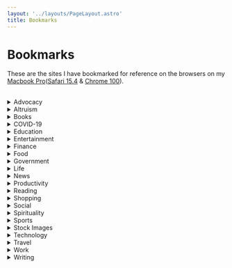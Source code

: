 ```yaml
---
layout: '../layouts/PageLayout.astro'
title: Bookmarks
---
```


<main class="ml-32">

<h1 class="font-bold text-3xl text-left mb-4">Bookmarks</h1>

These are the sites I have bookmarked for reference on the browsers on my [Macbook Pro](https://www.apple.com/macbook-pro/)([Safari 15.4](https://www.apple.com/safari/) & [Chrome 100](https://formulae.brew.sh/cask/google-chrome#default)).

<br>

<details>
    <summary>Advocacy</summary>
    <li><a href="https://www.aware.org.sg/">AWARE Singapore</a></li>
</details>

<details>
    <summary>Altruism</summary>
    <li><a href="https://www.itsrainingraincoats.com/">ItsRainingRaincoats |</a></li>
    <li><a href="https://twc2.org.sg/">TWC2 – TWC2 promotes equitable treatment for migrant workers in Singapore.</a></li>
</details>

<details>
    <summary>Books</summary>
    <li><a href="https://press.stripe.com/">Stripe Press — Ideas for progress | Singapore</a></li>
    <li><a href="https://libert.glitch.me/">Libert</a></li>
    <li><a href="https://bookbub.com">BookBub</a></li>
    <li><a href="https://wwnorton.com/">Home Page | W. W. Norton &amp; Company</a></li>
    <li><a href="https://fivebooks.com/">Five Books | The Best Books Recommended by Leading Experts</a></li>
</details>

<details>
    <summary>COVID-19</summary>
    <li><a href="https://trekhleb.github.io/covid-19/">COVID-19 Dashboard</a></li>
    <li><a href="https://sgcovidcheck.com/">https://sgcovidcheck.com</a></li>
    <li><a href="https://www.moh.gov.sg/covid-19">MOH | Updates on COVID-19 (Coronavirus Disease 2019) Local Situation</a></li>
    <li><a href="https://experience.arcgis.com/experience/685d0ace521648f8a5beeeee1b9125cd">Novel coronavirus (COVID-19) situation</a></li>
</details>

<details>
    <summary>Education</summary>
    <details>
        <summary>Learning</summary>
        <li><a href="https://gohighbrow.com/courses/">Courses | Highbrow</a></li>
        <li><a href="https://maven.com">Maven: Create and teach cohort-based courses </a></li>
        <li><a href="https://learn-anything.xyz/">Learn Anything</a></li>
        <li><a href="https://www.thoughtco.com/">ThoughtCo.com is the World's Largest Education Resource</a></li>
        <li><a href="https://www.freecodecamp.org/news/stages-of-learning/">Stages of learning</a></li>
        <li><a href="https://www.perlego.com/">Perlego | Your Online University Library 📚</a></li>
        <li><a href="https://idorecall.com/">iDoRecall | Create flashcards linked to your study materials</a></li>
        <li><a href="https://www.thegreatcourses.com/">Online Courses &amp; Lectures for Home Study and Lifelong Learning</a></li>
        <li><a href="https://waitbutwhy.com/">Wait But Why</a></li>
        <li><a href="https://thebrowser.com/">The Browser</a></li>
        <li><a href="https://podcastnotes.org/">Podcast Notes -</a></li>
        <li><a href="https://www.studocu.com/">StuDocu - Free summaries, past exams &amp; lecture notes</a></li>
        <li><a href="https://www.springboard.com/workshops/ai-machine-learning-career-track/?utm_source=linkedin&utm_medium=inmail&utm_campaign=mec-traffic&utm_content=mec-traffic-career-next-level&utm_term=learn-more">Machine Learning Bootcamp: Best Courses to Learn Artificial Intelligence</a></li>
        <li><a href="https://onlinebooks.library.upenn.edu/">The Online Books Page</a></li>
        <li><a href="https://weihao94.github.io/">Portfolio | Wei Hao Khoong</a></li>
        <li><a href="https://www.kialo-edu.com/">Kialo Edu - The tool to teach critical thinking and rational debate</a></li>
        <li><a href="https://www.thetappingsolution.com/2020VideoSeries/nick-ortner-1time.php?contactId=6343857&inf_contact_key=0398c40b77029444e90a3e54946741ae837ca8eedd5950759fe76410ed6224c9&inf_field_BrowserLanguage=en-US%2Cen%3Bq%3D0.9&inf_field_FirstName=Aadit&inf_field_Email=aadit.k12%40gmail.com">2020 12th Annual Tapping World Summit | Video Series - Nick Orther</a></li>
        <li><a href="https://everipedia.org/">Wiki Encyclopedia of Everything - Everipedia</a></li>
        <li><a href="https://barbaraoakley.com/">Welcome | Barbara Oakley</a></li>
        <li><a href="https://podclips.com/">PodClips - Discover the Best Podcast Clips</a></li>
        <li><a href="https://www.linkedin.com/learning/">LinkedIn Learning: Online Courses for Creative, Technology, Business Skills</a></li>
        <li><a href="https://fourminutebooks.com/">Four Minute Books - Learn From 1,000+ of the Best Books for Free</a></li>
        <li><a href="https://logic-text.eu/index.html">Formal Logic</a></li>
        <li><a href="https://app.growthmentor.com/search">GrowthMentor</a></li>
    </details>
    <details>
        <summary>University</summary>
        <details>
            <summary>Internships</summary>
            <li><a href="https://careers.jpmorgan.com/global/en/students/programs/online-academy">Online Academy | JPMorgan Chase &amp; Co.</a></li>
            <li><a href="http://web.stanford.edu/class/cs9/">CS9: Problem-Solving for the CS Technical Interview</a></li>
            <li><a href="https://www.inc.com/bill-murphy-jr/google-recruiters-say-these-5-resume-tips-including-x-y-z-formula-will-improve-your-odds-of-getting-hired-at-google.html?cid=sf01003">Google Recruiters Say Using the &amp;#39;X-Y-Z Formula&amp;#39; on Your Resume Will Improve Your Odds of Getting Hired at Google | Inc.com</a></li>
            <li><a href="https://techdevguide.withgoogle.com/">Google Tech Dev Guide</a></li>
            <li><a href="https://www.algoexpert.io/joma?fbclid=IwAR1CiU-UEd4GciV6xm6SVbskKFA-vMvXSgJzsLY6fFzJ_iwZ_BkWv_A4rt8">AlgoExpert | 77 Video Explanations of Popular Interview Questions</a></li>
            <li><a href="https://resumehub.org/">ResumeHub</a></li>
            <li><a href="https://www.teamblind.com/article/New-Year-Gift---Curated-List-of-Top-75-LeetCode-Questions-to-Save-Your-Time-OaM1orEU?utm_source=share&utm_medium=ios_app">Tech Careers: New Year Gift - Curated List of Top 75 LeetCode Questions to Save Your Time - Blind</a></li>
            <li><a href="https://hunter.io/">Find email addresses in seconds • Hunter (Email Hunter)</a></li>
            <li><a href="https://www.mequilibrium.com/gsrecruiting/">meQulibrium + Goldman Sachs | meQuilibrium</a></li>
            <li><a href="https://www.techinasia.com/talk/5-companines-5-days-5-offers">How I interviewed for 5 top companies in 5 days and got job offers from all of them</a></li>
            <li><a href="https://www.levels.fyi/hiring/">Who Is Hiring | Levels.fyi</a></li>
            <li><a href="https://nus-csm.symplicity.com/">Welcome to NUS TalentConnect!</a></li>
            <li><a href="https://www.pramp.com/">Practice Mock Interviews &amp; Coding Problems - Land Top Jobs | Pramp</a></li>
            <li><a href="https://www.vettery.com/">Vettery — Recruiting, upgraded</a></li>
            <li><a href="https://www.massapply.com/dashboard">MassApply</a></li>
            <li><a href="https://stars.sginnovate.com/">STARS @ SGInnovate | Home</a></li>
            <details>
                <summary>NUS IT</summary>
                <li><a href="https://forum.tufin.com/support/kc/latest/securetrack/apidoc/">Swagger UI</a></li>
            </details>
        </details>
        <details>
            <summary>Academics</summary>
            <li><a href="https://yangshun.github.io/nus-bookmarks/">https://yangshun.github.io/nus-bookmarks/</a></li>
            <li><a href="https://nusmods.com/timetable">NUSMods</a></li>
            <li><a href="javascript:void(location.href='http://libproxy1.nus.edu.sg/login?url='+location.href);">NUS Libraries Proxy Bookmarklet</a></li>
            <li><a href="https://cs2107-ctfd-i.comp.nus.edu.sg:8000/challenges">CS2107-CTFd-2021-Sem2</a></li>
            <li><a href="https://www.alpertron.com.ar/DILOG.HTM">Discrete logarithm calculator</a></li>
            <li><a href="https://www.su.org/blog/singularityu-singapore-chapter-a-bridge-between-worlds">SingularityU Singapore Chapter: A Bridge Between Worlds - Singularity</a></li>
        </details>
        <details>
            <summary>Research</summary>
            <li><a href="javascript:void(location.href='http://libproxy1.nus.edu.sg/login?url='+location.href);">NUS Libraries Proxy Bookmarklet</a></li>
            <li><a href="https://dblp.org/">dblp: computer science bibliography</a></li>
            <li><a href="https://arxiv.org/">arXiv.org e-Print archive</a></li>
            <li><a href="https://scholar.google.com/">Google Scholar</a></li>
            <li><a href="http://citeseer.ist.psu.edu/index;jsessionid=E78B80BC8ACE38E916B40AD5CED2A88B">CiteSeerX</a></li>
            <li><a href="https://dl.acm.org/">ACM Digital Library</a></li>
            <li><a href="https://nuscomputingdev.github.io/SoCollate/printing.html">Collate, SoC style</a></li>
        </details>
    </details>
</details>

<details>
    <summary>Entertainment</summary>
    <li><a href="https://www.cisdem.com/resource/find-similar-songs.html">Similar Song Finder: How to Find Similar Songs</a></li>
    <li><a href="https://mubi.com/showing">Films Now Showing on MUBI</a></li>
    <li><a href="https://www.huffpost.com/entry/good-movies-watch-netflix_l_5e2781c8c5b6164d76de6525?utm_source=main_fb&utm_campaign=hp_fb_pages&ncid=fcbklnkushpmg00000063&utm_medium=facebook">25 Movies To Watch On Netflix Right Now | HuffPost Life</a></li>
    <li><a href="https://www.filmcompanion.in/anupama-chopra-recommends-40-movies-to-binge-during-lockdown/">Anupama Chopra Recommends 40 Movies To Binge During Lockdown</a></li>
    <li><a href="https://www.justwatch.com/">JustWatch - The Streaming Guide</a></li>
    <li><a href="https://tubitv.com/home">Watch Free Movies and TV Shows Online | Streaming Movies and TV | Tubi</a></li>
    <li><a href="https://garticphone.com/">Gartic Phone - The Telephone Game</a></li>
    <li><a href="https://www.themoviedb.org/">The Movie Database (TMDB)</a></li>
</details>

<details>
    <summary>Finance</summary>
    <li><a href="https://commoncents.org/">Common Cents</a></li>
    <li><a href="https://firstmilli.com/">Home — First Milli | Wealth Building Simplified</a></li>
    <li><a href="https://zerodha.com/varsity/">Varsity by Zerodha – Markets, Trading, and Investing Simplified.</a></li>
    <li><a href="https://www.suredividend.com/">Welcome to Sure Dividend - Sure Dividend Sure Dividend</a></li>
    <li><a href="https://simplywall.st/about">About Us - Simply Wall St</a></li>
    <li><a href="https://www.mymoneyatcampus.sg/welcome">My Money @ Campus</a></li>
    <li><a href="https://seedly.sg/">Seedly - Singapore’s Biggest Personal Finance Community</a></li>
    <li><a href="https://www.moneysmart.sg/">Compare the Best Loans, Insurance &amp; Credit Cards in Singapore|</a></li>
</details>

<details>
    <summary>Food</summary>
    <li><a href="https://changi.ezqr.sg/">Changi Eats - Order from your favourite F&B outlets at Changi Airport and Jewel</a></li>
    <li><a href="https://saveur.sg/">SAVEUR - Saveur</a></li>
    <li><a href="https://perch.sg/">https://perch.sg</a></li>
    <li><a href="https://tonito.sg/">https://tonito.sg</a></li>
    <li><a href="https://www.globalprice.info/en/?p=singapore/food-prices">Food prices in Singapore at cafes and restaurants</a></li>
    <li><a href="https://asianfoodnetwork.com/">Asian Food Network | The Home Of Asian Recipes &amp; Cuisine</a></li>
    <li><a href="https://sarahhuangbenjamin.com/home/2018/8/22/is-sushi-sacred">Is Sushi Sacred?</a></li>
    <li><a href="https://www.tasteatlas.com/">World Food Atlas: Discover 13511 Local Dishes &amp; Ingredients</a></li>
</details>

<details>
    <summary>Government</summary>
    <li><a href="https://www.sgsecure.gov.sg/">Home | SGSecure</a></li>
    <details>
        <summary>Health</summary>
        <details>
            <summary>COVID-19</summary>
            <li><a href="https://www.moh.gov.sg/covid-19">MOH | Updates on COVID-19 (Coronavirus Disease 2019) Local Situation</a></li>
            <li><a href="https://www.businessinsider.com/coronavirus-how-to-make-hand-sanitizer-and-cleaning-wipes-2020-3?utm_campaign=sf-bi-ti&utm_source=facebook.com&utm_medium=social&fbclid=IwAR33b6j8f3F_F_Q7UfF-zWe7MT8tlQ1inxofEx43tupgFeIW8WAbG4qOcKE">Coronavirus: How to make your own hand sanitizer and cleaning wipes - Business Insider</a></li>
            <li><a href="https://experience.arcgis.com/experience/685d0ace521648f8a5beeeee1b9125cd">Novel coronavirus (COVID-19) situation</a></li>
            <li><a href="https://trekhleb.github.io/covid-19/">COVID-19 Dashboard</a></li>
            <li><a href="https://sgcovidcheck.com/">https://sgcovidcheck.com</a></li>
            <li><a href="https://canigo.sg/">Can I go</a></li>
            <li><a href="https://www.socialdistancingfestival.com/about">About — The Social Distancing Festival</a></li>
            <li><a href="https://iamaccb.sg/">https://iamaccb.sg</a></li>
            <li><a href="https://www.sgunited.gov.sg/stay-engaged/">Stay Engaged</a></li>
            <li><a href="https://nusu.sharepoint.com/sites/StudentClaim/SitePages/Home.aspx">NUS Resilience Fund Claims Portal for SEP Students - Home</a></li>
            <li><a href="https://docs.google.com/document/d/1-XnK37IgXZQWI2oY02Yea-fESR4xeyPdPy6qQ_-EbBk/edit#">COVID-19 Resources - Google Docs</a></li>
            <li><a href="https://blog.bantu.life/10-free-software-non-profits-can-use-during-the-covid-19-crisis/">10 Free Software Non-Profits Can Use During The COVID-19 Crisis (+ Links &amp; Infographic) - bantu Blog — The Community Management &amp; Engagement Blog for the Social Sector</a></li>
            <li><a href="https://layoffs.fyi/tracker/">Layoffs.fyi Coronavirus Tracker - Layoffs.fyi</a></li>
            <li><a href="https://www.sgpaysitforward.com/?utm_source=Tech+in+Asia+Main+List&utm_campaign=db72d57d40-20200422_Daily_nonsub_news&utm_medium=email&utm_term=0_7f08f27dbf-db72d57d40-52758197&goal=0_7f08f27dbf-db72d57d40-52758197&mc_cid=db72d57d40">SGPaySitForward | Send your love to fellow Singaporeans with Care Pack – #SGPAYSITFORWARD</a></li>
            <li><a href="https://www.mehgowhere.sg/">Meh Go Where</a></li>
        </details>
        <li><a href="https://elitefitforyou.com/home">EliteFit.AI - Workout with AI Don&amp;#39;t settle for less</a></li>
        <li><a href="https://www.olly.com.sg/">Home | Olly Singapore| Unilever</a></li>
        <li><a href="https://sites.google.com/shopee.com/shopeeintranet/Welfare/Wellness/gym-and-fitness-classes/home-workout-videos">Home Workout Videos</a></li>
        <li><a href="https://katieaustin.tv/">Katie Austin – Motivation For a Happy &amp; Healthy Lifestyle</a></li>
        <li><a href="https://magnifywellness.org/">Magnify Wellness</a></li>
        <li><a href="http://www.mariakang.com/">Maria Kang - No Excuse Mom and Social Entrepreneur</a></li>
        <li><a href="https://www.meganmonahan.com/">Megan Monahan</a></li>
        <li><a href="https://mindfulness.spill.chat/?ref=producthunt">Mindful Meetings</a></li>
        <li><a href="http://debarghyadas.com/writes/transformation/">My Transformation: How I lost 66 pounds and gained a 6 pack in 8 months.</a></li>
        <li><a href="https://www.unplug.com/thedailyunplug">THE DAILY UNPLUG — Unplug Meditation</a></li>
        <li><a href="https://www.youtube.com/playlist?list=PLwUbNm5nBwXlx7jRB4eX80-RrlnpsY--r">Workouts - YouTube</a></li>
        <li><a href="https://www.jefit.com/login/">User Login | Jefit - Best Android and iPhone Workout, Fitness, Exercise and Bodybuilding App | Best Workout Tracking Software</a></li>
    </details>
</details>

<details>
    <summary>Life</summary>
    <li><a href="https://markmanson.net/">Mark Manson - Life Advice That Doesn't Suck</a></li>
    <details>
        <summary>Dating</summary>
        <li><a href="https://www.lunchactually.com/love-begin/?source=LASG080">Welcome to Lunch Actually</a></li>
    </details>
</details>

<details>
    <summary>News</summary>
    <li><a href="https://www.goodnewsnetwork.org/">Good News, Inspiring, Positive Stories - Good News Network</a></li>
    <li><a href="https://www.positive.news/">Wellbeing Archives - Positive News - Positive News</a></li>
    <li><a href="https://www.wionews.com/">WION: Breaking News, Latest News, World, South Asia, India, Pakistan, Bangladesh News &amp; Analysis</a></li>
    <li><a href="https://mediabiasfactcheck.com/">Media Bias/Fact Check - Search and Learn the Bias of News Media</a></li>
    <li><a href="https://www.snopes.com/">Snopes.com | The definitive fact-checking site and reference source for urban legends, folklore, myths, rumors, and misinformation.</a></li>
    <li><a href="https://www.vox.com/">Vox - Understand the News</a></li>
</details>

<details>
    <summary>Productivity</summary>
    <li><a href="https://pomofocus.io/">Pomodoro Timer Online - Pomofocus</a></li>
    <li><a href="https://www.brain.fm/"> Brain.fm: Music to improve focus, meditate & sleep </a></li>
    <li><a href="https://jarango.com/2022/04/08/three-types-of-notes/"> Three Types of Notes | Jorge Arango </a></li>
</details>

<details>
    <summary>Reading</summary>
    <li><a href="https://www.chalchitratalks.com/">Chalchitra Talks</a></li>
    <li><a href="https://www.wereadtoo.com/">We Read Too</a></li>
</details>

<details>
    <summary>Shopping</summary>
    <li><a href="https://www.sgpbusiness.com/">Singapore Business Directory - Search Singapore Registered Companies</a></li>
    <li><a href="http://www.yelp.com/">Yelp</a></li>
</details>

<details>
    <summary>Social</summary>
    <li><a href="https://www.1880.com.sg/">1880 – inspires conversations that change the world</a></li>
</details>

<details>
    <summary> Spirituality</summary>
    <li><a href="https://www.lawofone.info/">The Law of One (The Ra Material)</a></li>
</details>

<details>
    <summary>Sports</summary>
    <li><a href="http://nba-streams.xyz/schedule/">NBA Streams | Reddit NBA Streams - Watch NBA4FREE</a></li>
    <li><a href="https://www.tennistv.com/">ATP Tennis Streaming Online - Watch Tennis Live</a></li>
</details>

<details>
    <summary>Stock Images</summary>
    <li><a href="https://unsplash.com/">Unsplash</a></li>
    <li><a href="https://www.pexels.com/">Pexels</a></li>
    <li><a href="https://www.gettyimages.in/">Getty Images</a></li>
</details>

<details>
    <summary> Technology </summary>
    <details>
        <summary>Security</summary>
        <li><a href="https://www.pentesteracademy.com/">Pentester Academy: Learn Pentesting Online</a></li>
        <li><a href="https://www.attackdefense.com/members">AttackDefense Labs: Pentester Academy</a></li>
        <li><a href="https://awesometechstack.com/">AwesomeTechStack - Website technology stack analysis, trends and rating</a></li>
        <li><a href="https://www.kali.org/">Kali Linux</a></li>
        <li><a href="https://kali.training/">Kali Training</a></li>
        <li><a href="https://tools.kali.org/">Kali Tools</a></li>
        <li><a href="https://forums.kali.org/">Kali Forums</a></li>
        <li><a href="https://www.kali.org/docs/">Kali Docs</a></li>
        <li><a href="https://www.exploit-db.com/google-hacking-database">GHDB</a></li>
        <li><a href="https://www.kali.org/kali-linux-nethunter/">NetHunter</a></li>
        <li><a href="https://www.offensive-security.com/">Offensive Security</a></li>
        <li><a href="https://www.offensive-security.com/metasploit-unleashed/">MSFU</a></li>
        <li><a href="https://www.exploit-db.com/">Exploit-DB</a></li>
        <li><a href="https://www.pentesteracademy.com/">Pentester Academy: Learn Pentesting Online</a></li>
        <li><a href="https://www.hacker101.com/">Home | Hacker101</a></li>
        <li><a href="https://twofactorauth.org/">Two Factor Auth List</a></li>
    </details>
    <li><a href="https://www.alfredworkflows.store">Alfred Workflows</a></li>
    <li><a href="https://javascriptdb.com">JavascriptDB</a></li>
    <li><a href="https://fullstackpython.com">Full Stack Python </a></li>
    <li><a href="https://techieweed.com/">Techieweed - Get High on Technology</a></li>
    <li><a href="https://top10vpn.com">Top 10 VPN: VPN Reviews You Can Trust</a></li>
    <li><a href="https://www.producthunt.com/">Product Hunt – The best new products in tech.</a></li>
    <li><a href="http://detexify.kirelabs.org/classify.html">Detexify LaTeX handwritten symbol recognition</a></li>
    <li><a href="https://www.weweb.io/?ref=producthunt">WeWeb | The New Standard in Website Creation</a></li>
    <li><a href="http://www.comp.nus.edu.sg/~cs3233/">CS3233 - Competitive Programming</a></li>
    <li><a href="https://goalkicker.com/">Free Programming Books – GoalKicker.com</a></li>
    <li><a href="https://greenteapress.com/wp/">Green Tea Press – Free books by Allen B. Downey</a></li>
    <li><a href="https://geekflare.com/coding-challenges-to-sharpen-thinking/">17 Coding Challenges to Sharpen Your Critical Thinking</a></li>
    <li><a href="https://javascript.info/intro">An Introduction to JavaScript</a></li>
    <li><a href="https://golang.org/pkg/">Packages - The Go Programming Language</a></li>
    <li><a href="https://www.byte-by-byte.com/">Byte by Byte</a></li>
    <li><a href="https://www.techseries.dev/">Tech Interview Pro</a></li>
    <li><a href="https://www.geeksforgeeks.org/">GeeksforGeeks | A computer science portal for geeks</a></li>
    <li><a href="https://codeburst.io/100-coding-interview-questions-for-programmers-b1cf74885fb7">100+ Coding Interview Questions for Programmers - codeburst</a></li>
    <li><a href="https://yangshun.github.io/tech-interview-handbook/">Tech Interview Handbook</a></li>
    <li><a href="https://app.habitify.me/">Habitify</a></li>
    <li><a href="https://www.youtube.com/">YouTube</a></li>
    <li><a href="https://realpython.com/">Python Tutorials – Real Python</a></li>
    <li><a href="https://usaito.github.io/publications/">Publications - Yuta Saito</a></li>
    <li><a href="https://flaviocopes.com/">Flavio Copes</a></li>
    <li><a href="https://www.morningbrew.com/archive?newsletter=daily">Morning Brew | Archive</a></li>
    <li><a href="https://one.google.com/">Google One</a></li>
    <li><a href="https://startupsearch.com/">Startup Search — Accelerate your career at the world’s fastest-growing startups</a></li>
    <li><a href="https://www.comp.nus.edu.sg/~siglabs/pm/">Network Printer Monitor 5 | NUS School of Computing</a></li>
    <li><a href="https://www.cups.org/doc/options.html">Command-Line Printing and Options</a></li>
    <li><a href="https://www.skillshare.com/home">Home - Skillshare</a></li>
    <li><a href="http://theleanprogrammer.com/flashtype/">FlashType</a></li>
    <li><a href="https://techtogether.io/">TechTogether</a></li>
    <li><a href="https://www.ted.com/">TED: Ideas Worth Spreading</a></li>
    <li><a href="https://www.csf.gov.sg/">Centre for Strategic Futures</a></li>
    <li><a href="https://donotpay.com/">DoNotPay - The World&amp;#39;s First Robot Lawyer</a></li>
    <li><a href="https://awesomeopensource.com/">Find Open Source By Searching, Browsing and Combining 7,000 Topics</a></li>
    <li><a href="https://education.github.com/pack">GitHub Student Developer Pack - GitHub Education</a></li>
    <li><a href="https://commits.top/">Most active GitHub users</a></li>
    <li><a href="https://developers.google.com/edu/python">Google&amp;#39;s Python Class  |  Python Education  |  Google Developers</a></li>
    <li><a href="https://opentechschool.github.io/social-coding/">OpenTechSchool – Social Coding with GitHub</a></li>
    <li><a href="https://reacttraining.com/">Learn React from the creators of React Router</a></li>
    <li><a href="https://bluejamesbond.github.io/CharacterMap/">CharMap - Powered by OpenType.js</a></li>
    <li><a href="https://choosealicense.com/">Choose an open source license | Choose a License</a></li>
    <li><a href="https://developer.mozilla.org/en-US/docs/Web/JavaScript/Reference">JavaScript reference - JavaScript | MDN</a></li>
    <li><a href="http://www.ecma-international.org/ecma-262/10.0/index.html#sec-numbers-and-dates">ECMAScript® 2019 Language Specification</a></li>
    <li><a href="https://www.interviewcake.com/">Programming Interview Questions + Help Getting Job Offers | Interview Cake</a></li>
    <li><a href="https://www.swecareers.com/">SWE Careers | Ace your next coding interview</a></li>
    <li><a href="https://www.interviewbit.com/">InterviewBit: Coding Interview Questions</a></li>
    <li><a href="https://www.hackerearth.com/">HackerEarth | Online coding platform and developer assessment software</a></li>
    <li><a href="https://careercup.com/">Programming Interview Questions | CareerCup</a></li>
    <li><a href="https://thenounproject.com/">Free Icons for Everything - Noun Project</a></li>
    <li><a href="https://devhints.io/">Devhints — TL;DR for developer documentation</a></li>
    <li><a href="https://commits.top/singapore.html">Most active GitHub users in Singapore</a></li>
    <li><a href="https://reactknowledgeable.org/">React Knowledgeable · Fun and friendly podium to share what we learn about React.</a></li>
    <li><a href="https://generalassemb.ly/blog/free-fridays/">Free Fridays by General Assembly: Our Favorite Online Workshops, Now Open to Everyone</a></li>
    <li><a href="https://firstcontributions.github.io/">First Contributions</a></li>
    <li><a href="https://www.unplug.com/">Unplug Meditation</a></li>
    <li><a href="https://stackshare.io/">StackShare - Software and technology stacks used by top companies</a></li>
    <li><a href="https://scotch.io/">Top Shelf Web Development Training ― Scotch.io</a></li>
    <li><a href="https://timkadlec.com/remembers/2020-04-21-the-cost-of-javascript-frameworks/">The Cost of Javascript Frameworks - Web Performance Consulting | TimKadlec.com</a></li>
    <li><a href="https://mlh.io/">Major League Hacking</a></li>
    <li><a href="https://www.vuemastery.com/">Vue Mastery | The Ultimate Learning Resource for Vue.js Developers</a></li>
    <li><a href="https://vueschool.io/">Learn Vue.js from core-team members and industry experts at Vue School</a></li>
    <li><a href="https://www.djangoproject.com/">The Web framework for perfectionists with deadlines | Django</a></li>
    <li><a href="https://www.markdownguide.org/">Markdown Guide</a></li>
    <li><a href="https://trends.co/?utm_source=pocket&utm_medium=fnl2">Your next business idea, delivered to your inbox | Trends by The Hustle</a></li>
    <li><a href="https://eloquentjavascript.net/">Eloquent JavaScript</a></li>
    <li><a href="https://http.cat/">HTTP Cats</a></li>
    <li><a href="https://seositecheckup.com/">SEO Tools, Software and Articles | SEO Site Checkup</a></li>
    <li><a href="https://www.gharchive.org/">GH Archive</a></li>
    <li><a href="https://www.turbo360.co/">Turbo 360 | Learn Node, React, Redux with Real World Project Tutorials.</a></li>
    <li><a href="https://www.algomuse.net/">Algo Muse</a></li>
    <li><a href="https://blog.secureideas.com/2019/03/better-api-penetration-testing-with-postman-part-2.html">Better API Penetration Testing with Postman – Part 2 – Professionally Evil Insights</a></li>
    <li><a href="https://www.framer.com/">Framer: The prototyping tool for teams</a></li>
    <li><a href="https://www.gitbook.com/">GitBook - Document Everything!</a></li>
    <li><a href="https://www.optimalworkshop.com/">Home – Optimal Workshop</a></li>
    <li><a href="https://miro.com/">Miro | Free Online Collaborative Whiteboard Platform</a></li>
    <li><a href="https://www.interaction-design.org/">UX Design Courses &amp; Global UX Community | Interaction Design Foundation</a></li>
    <li><a href="https://hackaday.io/myFeed">My Feed | Hackaday.io</a></li>
    <li><a href="https://hexo.io/">Hexo</a></li>
    <li><a href="https://openjsf.org/">OpenJS Foundation</a></li>
    <li><a href="https://www.golang-book.com/">Go Resources</a></li>
    <li><a href="http://www.securitytube.net/">Welcome to SecurityTube.net</a></li>
    <li><a href="https://www.uxlibrary.org/">👋 Welcome to UX Library - UX Library</a></li>
    <li><a href="https://uidesigndaily.com/">UI Design Daily | Weekly FREE UI resources straight to your inbox</a></li>
    <li><a href="https://owasp.org/www-project-enterprise-security-api/">OWASP Enterprise Security API (ESAPI)</a></li>
    <li><a href="http://www.responsinator.com/">Responsinator</a></li>
    <li><a href="http://serveo.net/">Serveo: expose local servers to the internet using SSH</a></li>
    <li><a href="https://betalist.com/">BetaList</a></li>
    <li><a href="https://hapi.dev/">hapi.dev - The simple, secure framework developers trust</a></li>
    <li><a href="https://codesandbox.io/index2">CodeSandbox: Online IDE for Rapid Web Development</a></li>
    <li><a href="https://www.taniarascia.com/">Tania Rascia</a></li>
    <li><a href="https://www.stratascratch.com/">Home | StrataScratch</a></li>
    <li><a href="https://gridsome.org/">Modern Site Generator for Vue.js - Gridsome</a></li>
    <li><a href="https://colab.research.google.com/">https://colab.research.google.com</a></li>
    <li><a href="https://pragprog.com/">Pragmatic Bookshelf: By Developers, For Developers</a></li>
    <li><a href="https://www.redgreencode.com/">Red-Green-Code - Deliberate practice techniques for software developers</a></li>
    <li><a href="https://deeplizard.com/">deeplizard - Building Collective Intelligence</a></li>
    <li><a href="https://dev.tube/">The best developer videos and tutorials from YouTube – on DevTube</a></li>
    <li><a href="https://engineers.sg/">Engineers.SG</a></li>
    <li><a href="https://aiplus.odsc.com/">AI+ Training Platform</a></li>
    <li><a href="https://typeclasses.com/">Type Classes</a></li>
    <li><a href="http://d2l.ai/">Dive into Deep Learning — Dive into Deep Learning 0.15.1 documentation</a></li>
    <li><a href="http://www.wildml.com/">WildML – Artificial Intelligence, Deep Learning, and NLP</a></li>
    <li><a href="https://www.startupschool.org/?utm_source=yc&utm_campaign=ycdc_header">Startup School - The Best Resource for Founders</a></li>
    <li><a href="https://softskills.audio/">Soft Skills Engineering Podcast</a></li>
    <li><a href="https://downdetector.sg/">Downdetector</a></li>
    <li><a href="https://devurls.com/">DevURLs – World&amp;#39;s simplest developer news aggregator</a></li>
    <li><a href="https://thecodex.me/">TheCodex - Online, Engaging and Fun Programming Courses</a></li>
    <li><a href="https://www.onstartups.com/tabid/3339/bid/60758/Dear-Friend-Sorry-My-heart-says-yes-but-my-schedule-says-no.aspx">Sorry. My heart says yes, but my schedule says no.</a></li>
    <li><a href="https://www.stashaway.sg/">StashAway | Investing like it should be</a></li>
    <li><a href="https://www.univ.ai/">LIVE! Online certificate courses in Data Science, and AI</a></li>
    <li><a href="https://www.stateoftheart.ai/">Stateoftheart AI</a></li>
    <li><a href="https://linuxize.com/">Linux Tips, Tricks and Tutorials | Linuxize</a></li>
    <li><a href="https://www.aisingapore.org/">AI Singapore | Accelerating AI for Singapore</a></li>
    <li><a href="https://madewithsvelte.com/">Svelte Showcase - Made with Svelte</a></li>
    <li><a href="https://glidecv.com/report">Glide</a></li>
    <li><a href="https://basecamp.com/">Basecamp: Project Management &amp; Team Communication Software</a></li>
    <li><a href="https://datascienceprep.com/">Data Science Prep</a></li>
    <li><a href="https://backyard.co/">Backyard</a></li>
    <li><a href="https://www.tableau.com/academic/students">Tableau for Students</a></li>
    <li><a href="https://www.when2meet.com/?10838327-qyrce">Learn Together Study Session Scheduling - When2meet</a></li>
    <li><a href="https://developedbyed.com/">Homepage | developedbyed | Creative Programming and Design Courses</a></li>
    <li><a href="https://pantheon.world/">Pantheon</a></li>
    <li><a href="https://derekchia.com/">Derek Chia</a></li>
    <li><a href="https://techleadjournal.dev/">Tech Lead Journal</a></li>
    <li><a href="https://www.twilio.com/covid-19-digital-engagement-report?utm_source=nurture&utm_medium=event&utm_campaign=engage">Twilio - COVID-19 Digital Engagement Report</a></li>
    <li><a href="https://icebreaker.video/">LearnTogether Hackathon: Team Formation — Icebreaker — Online events that build community</a></li>
    <li><a href="https://www.hacker101.com/">Home | Hacker101</a></li>
    <li><a href="https://twofactorauth.org/">Two Factor Auth List</a></li>
    <li><a href="https://www.webfx.com/tools/emoji-cheat-sheet/">🎁 Emoji cheat sheet for GitHub, Basecamp, Slack &amp; more</a></li>
    <li><a href="https://www.sololearn.com/">SoloLearn: Learn to Code for Free!</a></li>
    <li><a href="https://streamlit.io/">Streamlit</a></li>
    <li><a href="https://www.linode.com/">Cloud Computing &amp; Linux Servers | Alternative to AWS | Linode</a></li>
    <li><a href="https://sg.godaddy.com/">Domain Names, Websites, Hosting &amp; Online Marketing Tools - GoDaddy SG</a></li>
    <li><a href="https://www.vagrantup.com/">Vagrant by HashiCorp</a></li>
    <li><a href="https://www.theodinproject.com/courses">Courses | The Odin Project</a></li>
    <li><a href="https://futureoflife.org/">Home - Future of Life Institute</a></li>
    <li><a href="https://web.dev/">web.dev</a></li>
    <li><a href="https://buildspace.so/">buildspace</a></li>
    <li><a href="https://www.web3.university/">Web3 University - Your Guide to Blockchain Development</a></li>
</details>

<details>
    <summary>Travel</summary>
    <li><a href="https://www.readytotravel.com/">Ready To Travel - Creating the best trips together</a></li>
    <li><a href="https://app.scottscheapflights.com/">Scott’s Cheap Flights - Alerts for the Cheapest Flights</a></li>
    <li><a href="https://www.inspirock.com/">Trip Planner: Plan &amp; manage your vacation itinerary on Inspirock • Inspirock</a></li>
    <li><a href="https://www.tripadvisor.com.sg/?fid=32505ab1-bc32-4d0f-a2ab-b8befd5c518f">TripAdvisor: Read Reviews, Compare Prices &amp; Book</a></li>
    <li><a href="https://www.booking.com/">Booking.com | Official site | The best hotels &amp; accommodations</a></li>
    <li><a href="https://www.expedia.com.sg/">Cheap Hotels, Resorts, and Flights Booking | Travel with Expedia Singapore</a></li>
    <details>
        <summary>Visa</summary>
        <li><a href="http://cdn.ustraveldocs.com/sg/index.html?firstTime=No">Apply for a U.S. Visa | Home - Singapore (English)</a></li>
        <li><a href="https://cgifederal.secure.force.com/">https://cgifederal.secure.force.com</a></li>
        <li><a href="https://www.studyabroad.com/student-guide-study-abroad-packing">Study Abroad Packing List - Guide - Packing for Study Abroad Programs</a></li>
        <li><a href="https://www.travelsafe-abroad.com/">Travel Safe - Abroad: Find the Safest Places for Your Travel</a></li>
        <li><a href="https://www.doyouneedvisa.com/">Do you need visa</a></li>
        <li><a href="https://safearound.com/">https://safearound.com</a></li>
        <li><a href="https://www.justfly.com/">Cheap Flights, Airline tickets and Hotels - JustFly</a></li>
        <li><a href="https://www.georgiacaney.com/">Georgia Caney | Expat Living in Singapore</a></li>
        <li><a href="https://www.visitsingapore.com/en/">Visit Singapore - Passion Made Possible - Visit Singapore Official Site</a></li>
        <li><a href="https://www.mylifeelsewhere.com/">MyLifeElsewhere.com: Worldwide Country and City Comparison</a></li>
        <li><a href="http://www.tripadvisor.com/">TripAdvisor</a></li>
        <li><a href="https://www.toptal.com/freelance/the-traveling-engineers-survival-guide">How to Travel While Working: Hacks For Software Engineers and Freelancers | Toptal</a></li>
        <li><a href="https://tripscout.co/">TripScout</a></li>
        <li><a href="https://www.couchsurfing.com/">Meet and Stay with Locals All Over the World | Couchsurfing</a></li>
        <li><a href="https://couchers.org/">Couchers.org Beta</a></li>
    </details>
</details>

<details>
    <summary>Work</summary>
    <li><a href="https://app.talanddev.com/match">Match | Tal & Dev</a></li>
    <li><a href="https://hackertrail.com">A Tech-focused Community to Help Techies to Get Great Jobs | HackerTrail</a></li>
    <li><a href="https://careers.jpmorgan.com/global/en/students/programs/online-academy">Online Academy | JPMorgan Chase &amp; Co.</a></li>
    <li><a href="https://workology.com/">Home | Workology</a></li>
    <li><a href="http://web.stanford.edu/class/cs9/">CS9: Problem-Solving for the CS Technical Interview</a></li>
    <li><a href="https://www.inc.com/bill-murphy-jr/google-recruiters-say-these-5-resume-tips-including-x-y-z-formula-will-improve-your-odds-of-getting-hired-at-google.html?cid=sf01003">Google Recruiters Say Using the &amp;#39;X-Y-Z Formula&amp;#39; on Your Resume Will Improve Your Odds of Getting Hired at Google | Inc.com</a></li>
    <li><a href="https://techdevguide.withgoogle.com/">Google Tech Dev Guide</a></li>
    <li><a href="https://www.algoexpert.io/joma?fbclid=IwAR1CiU-UEd4GciV6xm6SVbskKFA-vMvXSgJzsLY6fFzJ_iwZ_BkWv_A4rt8">AlgoExpert | 77 Video Explanations of Popular Interview Questions</a></li>
    <li><a href="https://resumehub.org/">ResumeHub</a></li>
    <li><a href="https://www.teamblind.com/article/New-Year-Gift---Curated-List-of-Top-75-LeetCode-Questions-to-Save-Your-Time-OaM1orEU?utm_source=share&utm_medium=ios_app">Tech Careers: New Year Gift - Curated List of Top 75 LeetCode Questions to Save Your Time - Blind</a></li>
    <li><a href="https://hunter.io/">Find email addresses in seconds • Hunter (Email Hunter)</a></li>
    <li><a href="https://www.mequilibrium.com/gsrecruiting/">meQulibrium + Goldman Sachs | meQuilibrium</a></li>
    <li><a href="https://www.techinasia.com/talk/5-companines-5-days-5-offers">How I interviewed for 5 top companies in 5 days and got job offers from all of them</a></li>
    <li><a href="https://www.levels.fyi/hiring/">Who Is Hiring | Levels.fyi</a></li>
    <li><a href="https://docs.google.com/spreadsheets/d/1BRIVbFf3PWYL5mxxzBHQGznU81IavMtGvHNLs_HxlXU/edit#gid=0">FAANGPath Resources - Google Sheets</a></li>
    <li><a href="https://www.workatastartup.com/">Startup Jobs at YC Companies in Engineering, Product, Design, Remote and more | Y Combinator&amp;#39;s Work at a Startup</a></li>
    <li><a href="https://www.silverkris.com/">SilverKris | Your Singapore Airlines Travel Guide</a></li>
    <li><a href="https://internationalhub.netlify.app/">International Hub</a></li>
    <li><a href="https://hirescholars.com/">Browse Internships, Jobs, Companies &amp; Content | Scholars</a></li>
    <li><a href="https://www.beondeck.com/">On Deck</a></li>
    <li><a href="https://www.atlassian.com/company/careers/resources/interviewing/how-to-nail-your-engineering-interview?utm_source=newsletter&utm_medium=email&utm_campaign=new_atlassian_partnership_attend_last_prehacks_session&utm_term=2022-02-01">How to nail your engineering interview | Atlassian</a></li>
    <li><a href="https://www.upwork.com/">Upwork | The World’s Work Marketplace for Freelancing</a></li>
</details>

<details>
    <summary>Writing</summary>
    <li><a href="https://blog.jotterpad.app/">JotterPad Blog</a></li>
    <li><a href="https://pitchwars.org/">Pitch Wars</a></li>
    <li><a href="https://www.ship30for30.com/">Start Writing Online in 30 Days - Ship 30 for 30</a></li>
    <li><a href="http://www.markwk.com/category/writing/">Writing | Mark Koester</a></li>
    <li><a href="https://perell.com/essays/">Essays - David Perell</a></li>
    <li><a href="https://www.zuliewrites.com/">Zulie Writes</a></li>
    <li><a href="https://www.theminimalists.com/class/">How to Write Better: General Writing Class - The Minimalists</a></li>
    <li><a href="https://nik.art/">nik.art - I write for dreamers, doers, and unbroken optimists.</a></li>
    <li><a href="https://www.themarginalian.org/">The Marginalian – Marginalia on our search for meaning.</a></li>
    <li><a href="https://creator.institute">Book Creators | Write Better, Write Together</a></li>
</details>
</main>
